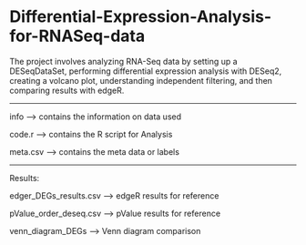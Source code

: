 # Differential-Expression-Analysis-for-RNASeq-data
The project involves analyzing RNA-Seq data by setting up a DESeqDataSet, performing differential expression analysis with DESeq2, creating a volcano plot, understanding independent filtering, and then comparing results with edgeR.

-----------------------------------------------------------------------------------------
info --> contains the information on data used

code.r --> contains the R script for Analysis

meta.csv --> contains the meta data or labels

-----------------------------------------------------------------------------------------
Results: 

edger_DEGs_results.csv --> edgeR results for reference

pValue_order_deseq.csv --> pValue results for reference

venn_diagram_DEGs --> Venn diagram comparison
